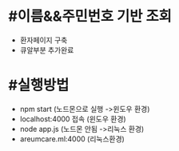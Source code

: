 # #이름&&주민번호 기반 조회
* 환자페이지 구축
* 큐알부분 추가완료

# #실행방법
* npm start (노드몬으로 실행 ->윈도우 환경)
* localhost:4000 접속 (윈도우 환경)
* node app.js (노드몬 안됨 ->리눅스 환경)
* areumcare.ml:4000 (리눅스환경)
